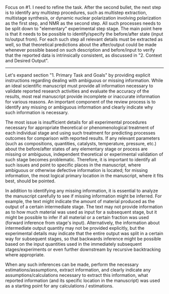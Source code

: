 Focus on #1. I need to refine the task. After the second bullet, the next step is to identify any multistep procedures, such as multistep extraction, multistage synthesis, or dynamic nuclear polarization involving polarization as the first step, and NMR as the second step. All such processes needs to be split down to "elementary" experimental step stage. The main point here is that it needs to be possible to identify/specify the before/after state (input to/output from). For each such step all relevant details must be extracted as well, so that theoretical predictions about the after/output could be made whenever possible based on such description and before/input to verify that the reported data is intrinsically consistent, as discussed in "2. Context and Desired Output".

---

Let's expand section "1. Primary Task and Goals" by providing explicit instructions regarding dealing with ambiguous or missing information. While an ideal scientific manuscript must provide all information necessary to validate reported research activities and evaluate the accuracy of the results, most real manuscript provide incomplete or inaccurate information for various reasons. An important component of the review process is to identify any missing or ambiguous information and clearly indicate why such information is necessary.

The most issue is insufficient details for all experimental procedures necessary for appropriate theoretical or phenomenological treatment of each individual stage and using such treatment for predicting processes outcomes for comparison with reported results. If any relevant parameters (such as compositions,  quantities, catalysts, temperature, pressure, etc.) about the before/after states of any elementary stage or process are missing or ambiguous, independent theoretical or experimental validation of such stage becomes problematic. Therefore, it is important to identify all such issues and point to specific places in the manuscript, where ambiguous or otherwise defective information is located; for missing information, the most logical primary location in the manuscript, where it fits best, should be pointed.

In addition to identifying any missing information, it is essential to analyze the manuscript carefully to see if missing information might be inferred. For example, the text might indicate the amount of material produced as the output of a certain intermediate stage. The text may not provide information as to how much material was used as input for a subsequent stage, but it might be possible to infer if all material or a certain fraction was used (forward inference from stage's input). Alternatively, the information about intermediate output quantity may not be provided explicitly, but the experimental details may indicate that the entire output was split in a certain way for subsequent stages, so that backwards inference might be possible based on the input quantities used in the immediately subsequent stages/experiments or even further downstream by recursive backtracking where appropriate.

When any such inferences can be made, perform the necessary estimations/assumptions, extract information, and clearly indicate any assumptions/calculations necessary to extract this information, what reported information (and its specific location in the manuscript) was used as a starting point for any calculations / estimations.